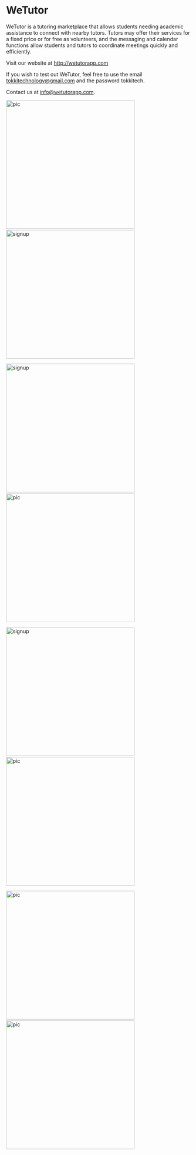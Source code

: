 <h1> WeTutor</h1>

WeTutor is a tutoring marketplace that allows students needing academic assistance to connect with nearby tutors. Tutors may offer their services for a fixed price or for free as volunteers, and the messaging and calendar functions allow students and tutors to coordinate meetings quickly and efficiently.

Visit our website at http://wetutorapp.com

If you wish to test out WeTutor, feel free to use the email tokkitechnology@gmail.com and the password tokkitech.

Contact us at info@wetutorapp.com.

<img src="Assets/WeTutor Screenshots/Calendar.png" alt = "pic" width="350"> &nbsp; &nbsp;<img src="Assets/WeTutor Screenshots/studentscreen.PNG" alt ="signup" width="350">

<img src="Assets/WeTutor Screenshots/Users.png" alt ="signup" width="350"> &nbsp; &nbsp;<img src="Assets/WeTutor Screenshots/main screen.png" alt = "pic" width="350">



<img src="Assets/WeTutor Screenshots/tutorsignup2.png" alt ="signup" width="350"> &nbsp; &nbsp;<img src="Assets/WeTutor Screenshots/texting.png" alt = "pic" width="350">

<img src="Assets/WeTutor Screenshots/map.png" alt = "pic" width="350"> &nbsp; &nbsp;<img src="Assets/WeTutor Screenshots/aboutus.PNG" alt = "pic" width="350">




